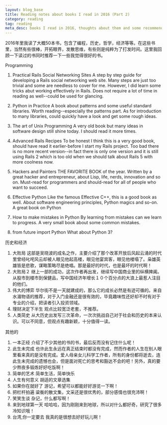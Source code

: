```yaml
---
layout: blog_base
title: Reading notes about books I read in 2016 (Part 2)
category: reading
tag: reading
meta_desc: books I read in 2016, thoughts about them and some recommendations；2016年我读过的书的书评和一些推荐，　第二部分
---
```


2016年里我读了大概50本书，包含了编程，历史，哲学，经济等等。在这些书里，当然有些很棒，开拓眼界，发散思维，有些则是纯粹为了打发时间。这里我回顾一下读过的书同时推荐一下一些我觉得很好的书。

Programming
1. Practical Rails Social Networking Sites
    A step by step guide for developing a Rails social networking web site. Many steps are just too trivial and some are needless to cover for me. However, I did learn some tricks abut working effectively in Rails. Does not require a lot of time in reading as well--could be used for glancing.

2. Python in Practice
    A book about patterns and some useful standard libraries. Worth reading--especially the patterns part. As for introduction to many libraries, could quickly have a look and get some rough ideas.

3. The art of Unix Programming
    A very old book but many ideas in software design still shine today. I should read it more times.

4. Advanced Rails Recipes
    To be honest I think this is a very good book, should have read it earlier-before I start my Rails project. Too bad there is no more recent version--in fact there is only one version and it is still using Rails 2 which is too old when we should talk about Rails 5 with more coolness now.

5. Hackers and Painters
    THE FAVORITE BOOK of the year. Written by a great hacker and entrepreneur, about Lisp, life, nerds, innovation and so on. Must-read for programmers and should-read for all of people who want to succeed.

6. Effective Python
    Like the famous Effective C++, this is a good book as well. About software engineering principles, Python magics and so-on. A great book on Python

7. How to make mistakes in Python
    By learning from mistakes can we learn to progress. A very small book about some common mistakes.

8. from future import Python
    What about Python 3?

历史和经济
1. 大败局
    这部是吴晓波的成名之作，主要介绍了那个改革开放后风起云涌的时代里曾经叱咤风云却被人眼见他起高楼，眼见他宴宾客，眼见他楼塌了。枭雄英雄皆是悲歌，谋略策略尽是绝唱。那是最好的时代，也是最坏的时代啊！
2. 大败局２
    继上一部的成功，这次作者再出发，继续写中国商业里的纵横捭阖。从股市到楼市到保健品，写中国经济年增长１０个百分点的大浪上最惹人注目的他们。
3. 伟大的博弈
    华尔街不是一天就建成的，那么它的成长必然是有迹可循的。来自水湄物语的推荐，对于入门金融还是很有效的，毕竟趣味性还好却不时有对于专业的介绍，把读者引入投资领域。
4. 理财决定下半生
    观点比较宽泛老套，不推荐。
5. 人类简史
    从大历史出发写三次革命，一次次挑战自己对于社会和历史的本来认识。可以不同意，但观点有趣新颖，十分值得一读。

其他的
1. 一本正经
    介绍了不少其他的书的书，最后反而没有记住什么呢！
2. 此生未完成
    也许此生永远在真正结束时都没有完成，然而作者的人生在别人眼里看来真的是没有完成。爱人母亲女儿科学工作者，所有的身份都将逝去，连此生未完成的遗憾也会，但是面对死亡的思考和豁达不会的吧！另外，真的要少熬夜多锻炼好好吃饭啊！
3. 简单的艺术
    简单生活，简单快乐
4. 人生有何意义
    胡适的文章选集
5. 如果你在就好了
    游记，希望可以都能好好游览一下啊！
6. 把栏杆拍遍
    粱衡的散文集，文采还是很优秀的，部分感情也很充沛啊！
7. 笑笑生谈
    杂记，什么都写啊！
8. 来到地球第一天
    哈哈哈，因为刚刚来到地球，所以对什么都好奇，研究了很多冷知识哦！
9. 台湾,你一定要去
    我真的是很想去好好玩儿啊！
 

